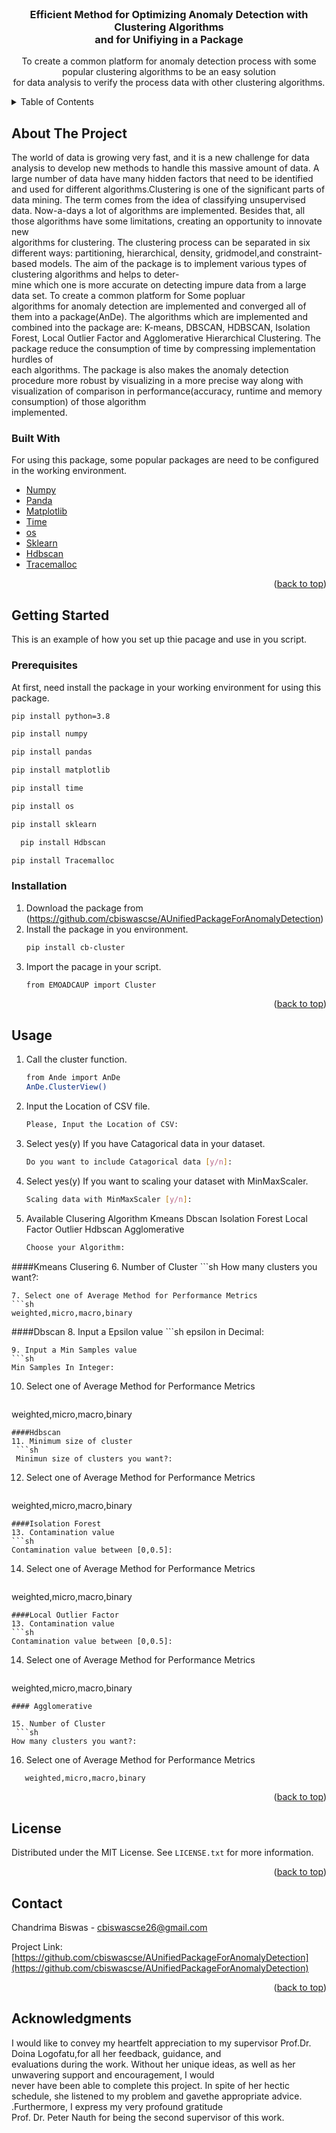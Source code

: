 <div id="top"></div>

<!-- PROJECT LOGO -->
<br />
<div align="center">
 

  <h3 align="center">Efficient Method for Optimizing Anomaly Detection with Clustering Algorithms<br> and for Unifiying in a Package</h3>

  <p>
    To create a common platform for anomaly detection process with some popular clustering algorithms to be an easy solution<br> for data analysis to verify the process data with other clustering algorithms.
  </p>
</div>



<!-- TABLE OF CONTENTS -->
<details>
  <summary>Table of Contents</summary>
  <ol>
    <li>
      <a href="#about-the-project">About The Project</a>
      <ul>
        <li><a href="#built-with">Built With</a></li>
      </ul>
    </li>
    <li>
      <a href="#getting-started">Getting Started</a>
      <ul>
        <li><a href="#prerequisites">Prerequisites</a></li>
        <li><a href="#installation">Installation</a></li>
      </ul>
    </li>
    <li><a href="#usage">Usage</a></li>
    <li><a href="#roadmap">Roadmap</a></li>
    <li><a href="#contributing">Contributing</a></li>
    <li><a href="#license">License</a></li>
    <li><a href="#contact">Contact</a></li>
    <li><a href="#acknowledgments">Acknowledgments</a></li>
  </ol>
</details>



<!-- ABOUT THE PROJECT -->
## About The Project

<p>
The world of data is growing very fast, and it is a new challenge for data analysis to develop new methods to handle this massive amount of data. A large number of data have many hidden factors that need to be identified and used for different algorithms.Clustering is one of the significant parts of data mining. The term comes from the idea of classifying unsupervised data. Now-a-days a lot of algorithms are implemented. Besides that, all those algorithms have some limitations, creating an opportunity to innovate new <br>algorithms for clustering. The clustering process can be separated in six different ways: partitioning, hierarchical, density, gridmodel,and constraint-based models. The aim of the package is to implement various types of clustering algorithms and helps to deter-<br>mine which one is more accurate on detecting impure data from a large data set. To create a common platform for Some popluar  <br>algorithms for anomaly detection are implemented and converged all of them into a package(AnDe). The algorithms which are implemented and combined into the package are: K-means, DBSCAN, HDBSCAN, Isolation Forest, Local Outlier Factor and  Agglomerative Hierarchical Clustering. The package reduce the consumption of time by compressing implementation hurdles of <br>each algorithms. The package is also makes the anomaly detection procedure more robust by visualizing in a more precise way along with visualization of comparison in performance(accuracy, runtime and memory consumption) of those algorithm <br>implemented.

### Built With

For using this package, some popular packages are need to be configured in the working environment.

* [Numpy](https://numpy.org/)
* [Panda](https://pandas.pydata.org/)
* [Matplotlib](https://matplotlib.org/)
* [Time](https://docs.python.org/3/library/time.html)
* [os](https://docs.python.org/3/library/os.html)
* [Sklearn](https://scikit-learn.org/stable/)
* [Hdbscan](https://hdbscan.readthedocs.io/en/latest/how_hdbscan_works.html)
* [Tracemalloc](https://docs.python.domainunion.de/3/library/tracemalloc.html)

<p align="right">(<a href="#top">back to top</a>)</p>



<!-- GETTING STARTED -->
## Getting Started

This is an example of how you set up thie pacage and use in you script.

### Prerequisites

At first, need install the package in your working environment for using this package. 
  ```sh
  pip install python=3.8
  ```
  ```sh
  pip install numpy
  ```
  ```sh
  pip install pandas
  ```
  ```sh
  pip install matplotlib
  ```
  ```sh
  pip install time
  ```
  ```sh
  pip install os
  ```
  ```sh
  pip install sklearn
  ```
```sh
  pip install Hdbscan
  ```
  ```sh
  pip install Tracemalloc
  ```
### Installation

1. Download the package from (https://github.com/cbiswascse/AUnifiedPackageForAnomalyDetection)
2. Install the package in you environment.
   ```sh
   pip install cb-cluster
   ```
3. Import the pacage in your script.
   ```sh
   from EMOADCAUP import Cluster
   ```

<p align="right">(<a href="#top">back to top</a>)</p>



<!-- USAGE EXAMPLES -->
## Usage

1. Call the cluster function.
	```sh
   from Ande import AnDe 
   AnDe.ClusterView()
   ```
2. Input the Location of CSV file.
	```sh
   Please, Input the Location of CSV:
   ```
3. Select yes(y) If you have Catagorical data in your dataset.
 	```sh
   Do you want to include Catagorical data [y/n]:
   ```
4. Select yes(y) If you want to scaling your dataset with MinMaxScaler.
	```sh
   Scaling data with MinMaxScaler [y/n]:
   ```
5. Available Clusering Algorithm
	Kmeans
	Dbscan 
	Isolation Forest 
	Local Factor Outlier 
	Hdbscan 
	Agglomerative
	```sh
   Choose your Algorithm:
   ```
####Kmeans Clusering
6. Number of Cluster
	```sh
   How many clusters you want?:
   ```
7. Select one of Average Method for Performance Metrics
```sh
   weighted,micro,macro,binary
   ```
####Dbscan
8. Input a Epsilon value
	```sh
   epsilon in Decimal:
   ```
9. Input a Min Samples value
```sh
   Min Samples In Integer:
   ```
10. Select one of Average Method for Performance Metrics
	```sh
   weighted,micro,macro,binary
   ```
####Hdbscan
11. Minimum size of cluster
	```sh
	Minimun size of clusters you want?:
   ```
12. Select one of Average Method for Performance Metrics
	```sh
   weighted,micro,macro,binary
   ```
####Isolation Forest
13. Contamination value
```sh
   Contamination value between [0,0.5]:
   ```
14. Select one of Average Method for Performance Metrics
	```sh
   weighted,micro,macro,binary
   ```
####Local Outlier Factor
13. Contamination value
```sh
   Contamination value between [0,0.5]:
   ```
14. Select one of Average Method for Performance Metrics
	```sh
   weighted,micro,macro,binary
   ```
#### Agglomerative

15. Number of Cluster
	```sh
   How many clusters you want?:
   ```
16. Select one of Average Method for Performance Metrics
```sh
   weighted,micro,macro,binary
   ```
<p align="right">(<a href="#top">back to top</a>)</p>


<!-- LICENSE -->
## License

Distributed under the MIT License. See `LICENSE.txt` for more information.

<p align="right">(<a href="#top">back to top</a>)</p>



<!-- CONTACT -->
## Contact

Chandrima Biswas - cbiswascse26@gmail.com

Project Link: [https://github.com/cbiswascse/AUnifiedPackageForAnomalyDetection](https://github.com/cbiswascse/AUnifiedPackageForAnomalyDetection)

<p align="right">(<a href="#top">back to top</a>)</p>



<!-- ACKNOWLEDGMENTS -->
## Acknowledgments
<p>
I would like to convey my heartfelt appreciation to my supervisor Prof.Dr. Doina Logofatu,for all her feedback, guidance, and <br>evaluations during the work. Without her unique ideas, as well as her unwavering support and  encouragement, I would <br>never have been able to complete this project.  In spite of her hectic schedule, she listened to my problem and gavethe appropriate advice. .Furthermore, I express my very profound gratitude<br> Prof. Dr. Peter Nauth for being the second supervisor of this work.
